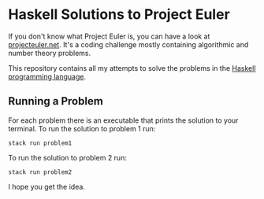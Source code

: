 # Haskell Solutions to Project Euler

If you don't know what Project Euler is, you can have a look at [projecteuler.net](https://projecteuler.net).
It's a coding challenge mostly containing algorithmic and number theory problems.

This repository contains all my attempts to solve the problems in the [Haskell programming language](https://www.haskell.org).

## Running a Problem

For each problem there is an executable that prints the solution to your terminal.
To run the solution to problem 1 run:

```
stack run problem1
```

To run the solution to problem 2 run:

```
stack run problem2
```

I hope you get the idea.
